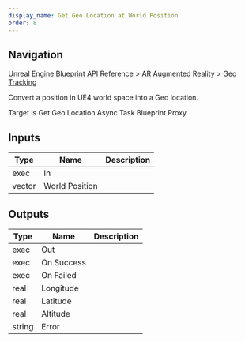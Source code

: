 ```yaml
---
display_name: Get Geo Location at World Position
order: 8
---
```

## Navigation

[Unreal Engine Blueprint API Reference](https://dev.epicgames.com/documentation/en-us/unreal-engine/BlueprintAPI) > [AR Augmented Reality](https://dev.epicgames.com/documentation/en-us/unreal-engine/BlueprintAPI/ARAugmentedReality) > [Geo Tracking](https://dev.epicgames.com/documentation/en-us/unreal-engine/BlueprintAPI/ARAugmentedReality/GeoTracking)

Convert a position in UE4 world space into a Geo location.

Target is Get Geo Location Async Task Blueprint Proxy

## Inputs

| Type | Name | Description |
| --- | --- | --- |
| exec | In |  |
| vector | World Position |  |

## Outputs

| Type | Name | Description |
| --- | --- | --- |
| exec | Out |  |
| exec | On Success |  |
| exec | On Failed |  |
| real | Longitude |  |
| real | Latitude |  |
| real | Altitude |  |
| string | Error |  |
